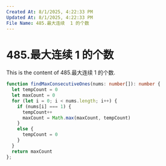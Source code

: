 ```yaml
---
Created At: 8/1/2025, 4:22:33 PM
Updated At: 8/1/2025, 4:22:33 PM
File Name: 485.最大连续  1 的个数
---
```


# 485.最大连续  1 的个数

This is the content of 485.最大连续  1 的个数.

```ts
function findMaxConsecutiveOnes(nums: number[]): number {
  let tempCount = 0
  let maxCount = 0
  for (let i = 0; i < nums.length; i++) {
    if (nums[i] === 1) {
      tempCount++
      maxCount = Math.max(maxCount, tempCount)
    }
    else {
      tempCount = 0
    }
  }
  return maxCount
};
```
